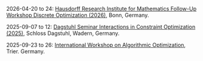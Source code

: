 2026-04-20 to 24: [Hausdorff Research Institute for Mathematics Follow-Up Workshop Discrete Optimization (2026)](https://www.mathematics.uni-bonn.de/him/programs/follow-up-workshops/2026_04_20), Bonn, Germany.

2025-09-07 to 12: [Dagstuhl Seminar Interactions in Constraint Optimization (2025)](https://www.dagstuhl.de/25371), Schloss Dagstuhl, Wadern, Germany.

2025-09-23 to 26: [International Workshop on Algorithmic Optimization](https://alop.uni-trier.de/event/international-workshop-on-algorithmic-optimization/), Trier. Germany.

